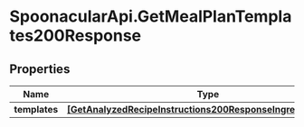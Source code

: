 # SpoonacularApi.GetMealPlanTemplates200Response

## Properties

Name | Type | Description | Notes
------------ | ------------- | ------------- | -------------
**templates** | [**[GetAnalyzedRecipeInstructions200ResponseIngredientsInner]**](GetAnalyzedRecipeInstructions200ResponseIngredientsInner.md) |  | 


